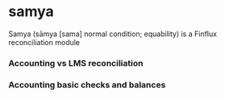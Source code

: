 # samya
Samya (sāmya [sama] normal condition; equability) is a Finflux reconciliation module


### Accounting vs LMS reconciliation

### Accounting basic checks and balances

###
